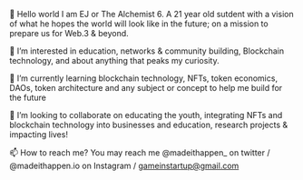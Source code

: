 👋 Hello world I am EJ or The Alchemist 6. A 21 year old sutdent with a vision of what he hopes the world will look like in the future; 
on a mission to prepare us for Web.3 & beyond. 

👀 I’m interested in education, networks & community building, Blockchain technology, and about anything that peaks my curiosity.

🌱 I’m currently learning blockchain technology, NFTs, token economics, DAOs, token architecture and any subject or concept to help me build for the future

💞️ I’m looking to collaborate on educating the youth, integrating NFTs and blockchain technology into businesses and education, research projects & impacting lives!

📫 How to reach me? You may reach me @madeithappen_ on twitter / @madeithappen.io on Instagram / gameinstartup@gmail.com
